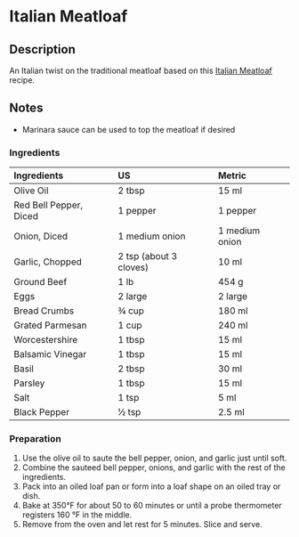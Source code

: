 # Italian Meatloaf

## Description

An Italian twist on the traditional meatloaf based on this [Italian Meatloaf](http://www.food.com/recipe/italian-meatloaf-202974) recipe.

## Notes

* Marinara sauce can be used to top the meatloaf if desired

### Ingredients

|Ingredients | US    |Metric |
|:-----------|:------|:------|
| Olive Oil | 2 tbsp | 15 ml |
| Red Bell Pepper, Diced | 1 pepper | 1 pepper |
| Onion, Diced | 1 medium onion | 1 medium onion |
| Garlic, Chopped | 2 tsp (about 3 cloves) | 10 ml |
| Ground Beef | 1 lb | 454 g |
| Eggs | 2 large | 2 large |
| Bread Crumbs | &frac34; cup | 180 ml |
| Grated Parmesan | 1 cup | 240 ml |
| Worcestershire | 1 tbsp | 15 ml |
| Balsamic Vinegar | 1 tbsp | 15 ml |
| Basil | 2 tbsp | 30 ml |
| Parsley | 1 tbsp | 15 ml |
| Salt | 1 tsp | 5 ml |
| Black Pepper | &frac12; tsp | 2.5 ml |

### Preparation

1. Use the olive oil to saute the bell pepper, onion, and garlic just until soft.
1. Combine the sauteed bell pepper, onions, and garlic with the rest of the ingredients.
1. Pack into an oiled loaf pan or form into a loaf shape on an oiled tray or dish.
1. Bake at 350&deg;F for about 50 to 60 minutes or until a probe thermometer registers 160 &deg;F in the middle.
1. Remove from the oven and let rest for 5 minutes. Slice and serve.
